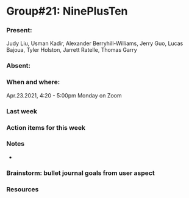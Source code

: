 # Group#21: NinePlusTen

### Present: 
Judy Liu, Usman Kadir, Alexander Berryhill-Williams, Jerry Guo, Lucas Bajoua, Tyler Holston, Jarrett Ratelle, Thomas Garry

### Absent:

### When and where:
Apr.23.2021, 4:20 - 5:00pm Monday on Zoom

### Last week


### Action items for this week

### Notes
- 


### Brainstorm: bullet journal goals from user aspect

### Resources
